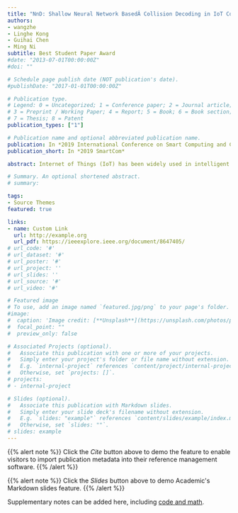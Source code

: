 ```yaml
---
title: "NnD: Shallow Neural Network BasedÂ Collision Decoding in IoT Communications"
authors:
- wangzhe
- Linghe Kong
- Guihai Chen
- Ming Ni
subtitle: Best Student Paper Award
#date: "2013-07-01T00:00:00Z"
#doi: ""

# Schedule page publish date (NOT publication's date).
#publishDate: "2017-01-01T00:00:00Z"

# Publication type.
# Legend: 0 = Uncategorized; 1 = Conference paper; 2 = Journal article;
# 3 = Preprint / Working Paper; 4 = Report; 5 = Book; 6 = Book section;
# 7 = Thesis; 8 = Patent
publication_types: ["1"]

# Publication name and optional abbreviated publication name.
publication: In *2019 International Conference on Smart Computing and Communication*
publication_short: In *2019 SmartCom*

abstract: Internet of Things (IoT) has been widely used in intelligent warehouse, environment monitoring and smart buildings. In these application scenarios, concurrent transmissions frequently occur in which multiple transmitters send packets to one receiver simultaneously, causing severe collisions and low throughput. The state-of-the-art methods are able to decompose collided packets from different transmitters. However, they rely heavily on random time offsets and has poor performance under inferior channel conditions. In this paper, we present a new physical layer mechanism Open image in new window (nnD) to resolve multi-packet collisions. We first collect collision-free symbols or history single packets as the training set. In order to improve the decoding accuracy, we model the mapping relationship between overlapped symbols and their symbol values by neural networks. Since overlapping combinations of symbols are limited which are decided by corresponding chips’ value, we can predict values of unknown symbols by classifying different kinds of overlapping combinations. By introducing neural networks, nnD can not only achieve a high decoding precision but also can dynamically choose neural network architecture to adapt to different collision scenarios. To evaluate the performance of nnD, extensive trace-driven simulations are conducted. The results demonstrate that nnD outperforms existing methods in terms of bit error rate and the number of concurrent transmissions.

# Summary. An optional shortened abstract.
# summary:

tags:
- Source Themes
featured: true

links:
- name: Custom Link
  url: http://example.org
  url_pdf: https://ieeexplore.ieee.org/document/8647405/
# url_code: '#'
# url_dataset: '#'
# url_poster: '#'
# url_project: ''
# url_slides: ''
# url_source: '#'
# url_video: '#'

# Featured image
# To use, add an image named `featured.jpg/png` to your page's folder. 
#image:
#  caption: 'Image credit: [**Unsplash**](https://unsplash.com/photos/pLCdAaMFLTE)'
#  focal_point: ""
#  preview_only: false

# Associated Projects (optional).
#   Associate this publication with one or more of your projects.
#   Simply enter your project's folder or file name without extension.
#   E.g. `internal-project` references `content/project/internal-project/index.md`.
#   Otherwise, set `projects: []`.
# projects:
# - internal-project

# Slides (optional).
#   Associate this publication with Markdown slides.
#   Simply enter your slide deck's filename without extension.
#   E.g. `slides: "example"` references `content/slides/example/index.md`.
#   Otherwise, set `slides: ""`.
# slides: example
---
```


{{% alert note %}}
Click the *Cite* button above to demo the feature to enable visitors to import publication metadata into their reference management software.
{{% /alert %}}

{{% alert note %}}
Click the *Slides* button above to demo Academic's Markdown slides feature.
{{% /alert %}}

Supplementary notes can be added here, including [code and math](https://sourcethemes.com/academic/docs/writing-markdown-latex/).

